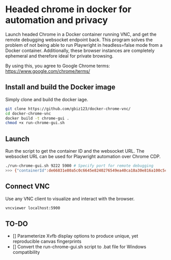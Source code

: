 # Headed chrome in docker for automation and privacy
Launch headed Chrome in a Docker container running VNC, and get the remote debugging websocket endpoint back.
This program solves the problem of not being able to run Playwright in headless=false mode from a Docker container.
Additionally, these browser instances are completely ephemeral and therefore ideal for private browsing.

By using this, you agree to Google Chrome terms: https://www.google.com/chrome/terms/

## Install and build the Docker image
Simply clone and build the docker iage.
```bash
git clone https://github.com/gbiz123/docker-chrome-vnc/
cd docker-chrome-vnc
docker build -t chrome-gui .
chmod +x run-chrome-gui.sh
```

## Launch 
Run the script to get the container ID and the websocket URL. The websocket URL can be used for Playwright automation over Chrome CDP.
```bash
./run-chrome-gui.sh 9222 5900 # Specify port for remote debugging
>>> {"containerId":de66831e80a5c0c6645e8240276549ea40ca18a30e816a100c5c28c4e139bfe3,"wsEndpoint":ws://localhost:9222/devtools/browser/8c6ff95f-f609-49eb-b701-d46b3e0e1c89}
```

## Connect VNC
Use any VNC client to visualize and interact with the browser.
```bash
vncviewer localhost:5900
```

## TO-DO
- [] Parameterize Xvfb display options to produce unique, yet reproducible canvas fingerprints
- [] Convert the run-chrome-gui.sh script to .bat file for Windows compatibility
